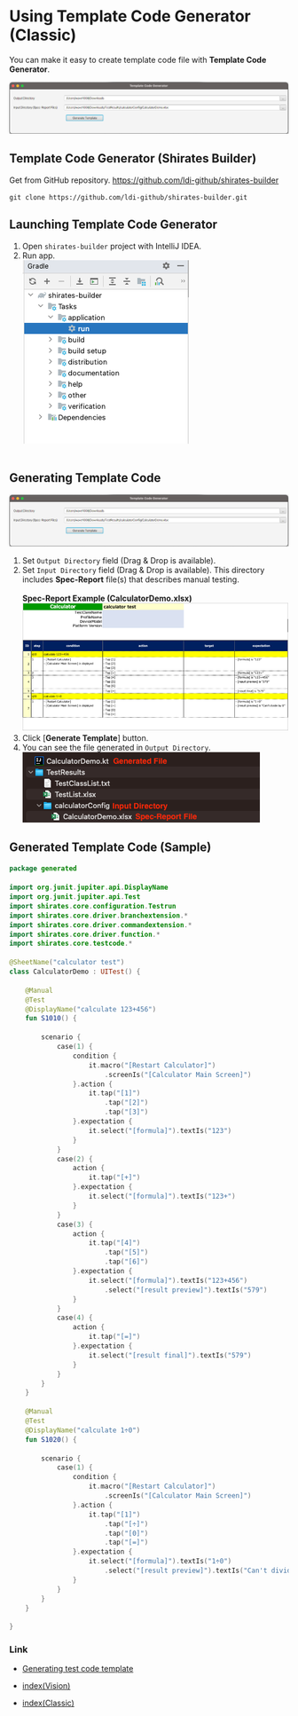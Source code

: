 # Using Template Code Generator (Classic)

You can make it easy to create template code file with **Template Code Generator**.

![](_images/template_code_generator.png)

## Template Code Generator (Shirates Builder)

Get from GitHub repository.
https://github.com/ldi-github/shirates-builder

```
git clone https://github.com/ldi-github/shirates-builder.git
```

## Launching Template Code Generator

1. Open `shirates-builder` project with IntelliJ IDEA.
2. Run app.<br>
   ![](_images/screen_builder_run.png)<br><br>

## Generating Template Code

![](_images/template_code_generator.png)

1. Set `Output Directory` field (Drag & Drop is available).<br>
2. Set `Input Directory` field (Drag & Drop is available). This directory includes **Spec-Report** file(s) that
   describes manual testing. <br><br>
   **Spec-Report Example (CalculatorDemo.xlsx)** <br>
   ![](_images/spec_report_calculator.png)
3. Click [**Generate Template**] button.
4. You can see the file generated in `Output Directory`. <br>
   ![](_images/directory_and_files.png)

## Generated Template Code (Sample)

```kotlin
package generated

import org.junit.jupiter.api.DisplayName
import org.junit.jupiter.api.Test
import shirates.core.configuration.Testrun
import shirates.core.driver.branchextension.*
import shirates.core.driver.commandextension.*
import shirates.core.driver.function.*
import shirates.core.testcode.*

@SheetName("calculator test")
class CalculatorDemo : UITest() {

    @Manual
    @Test
    @DisplayName("calculate 123+456")
    fun S1010() {
		
        scenario {
            case(1) {
                condition {
                    it.macro("[Restart Calculator]")
                        .screenIs("[Calculator Main Screen]")
                }.action {
                    it.tap("[1]")
                        .tap("[2]")
                        .tap("[3]")
                }.expectation {
                    it.select("[formula]").textIs("123")
                }
            }
            case(2) {
                action {
                    it.tap("[+]")
                }.expectation {
                    it.select("[formula]").textIs("123+")
                }
            }
            case(3) {
                action {
                    it.tap("[4]")
                        .tap("[5]")
                        .tap("[6]")
                }.expectation {
                    it.select("[formula]").textIs("123+456")
                        .select("[result preview]").textIs("579")
                }
            }
            case(4) {
                action {
                    it.tap("[=]")
                }.expectation {
                    it.select("[result final]").textIs("579")
                }
            }
        }
    }

    @Manual
    @Test
    @DisplayName("calculate 1÷0")
    fun S1020() {

        scenario {
            case(1) {
                condition {
                    it.macro("[Restart Calculator]")
                        .screenIs("[Calculator Main Screen]")
                }.action {
                    it.tap("[1]")
                        .tap("[÷]")
                        .tap("[0]")
                        .tap("[=]")
                }.expectation {
                    it.select("[formula]").textIs("1÷0")
                        .select("[result preview]").textIs("Can't divide by 0")
                }
            }
        }
    }

}
```

### Link

- [Generating test code template](generating_test_code_template.md)


- [index(Vision)](../../index.md)
- [index(Classic)](../../classic/index.md)
